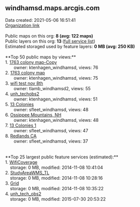 <h2>windhamsd.maps.arcgis.com</h2> Data created: 2021-05-06 16:51:41 <br /><a target='new' href='https://windhamsd.maps.arcgis.com'>Organization link</a><br /><br />Public maps on this org: <b>8 (avg: 122 maps)</b><br />Public layers on this org: <b>13 </b>(<a target='new' href='https://services.arcgis.com/xUQQJ0o7NRw6pCJL/ArcGIS/rest/services'>full service list</a>)<br />Estimated storaged used by feature layers: <b>0 MB (avg: 250 KB)</b><br /><br />**Top 50 public maps by views:**<br />  1. <a target='new' href='https://www.arcgis.com/home/item.html?id=4774571be27b41b5b78a5a506a0bbe73'>1763 colony map-Copy</a> <br />  &nbsp;&nbsp;&nbsp;&nbsp; &nbsp;&nbsp;owner: ktenhagen_windhamsd, views: 76<br />  2. <a target='new' href='https://www.arcgis.com/home/item.html?id=9dc2ee6fd6914316b8b51de92eb82364'>1763 colony map</a> <br />  &nbsp;&nbsp;&nbsp;&nbsp; &nbsp;&nbsp;owner: ktenhagen_windhamsd, views: 75<br />  3. <a target='new' href='https://www.arcgis.com/home/item.html?id=fcb93c119b6f46a09a7eb52905b2a2c9'>wifi test nov 8th</a> <br />  &nbsp;&nbsp;&nbsp;&nbsp; &nbsp;&nbsp;owner: tlamb_windhamsd2, views: 55<br />  4. <a target='new' href='https://www.arcgis.com/home/item.html?id=5febdb8cd79749b68defc9116be9d8b2'>unh_techobs2</a> <br />  &nbsp;&nbsp;&nbsp;&nbsp; &nbsp;&nbsp;owner: ktenhagen_windhamsd, views: 51<br />  5. <a target='new' href='https://www.arcgis.com/home/item.html?id=733f5c7a3b7149b083e46057cd348257'>13 Colonies</a> <br />  &nbsp;&nbsp;&nbsp;&nbsp; &nbsp;&nbsp;owner: sfleet_windhamsd, views: 48<br />  6. <a target='new' href='https://www.arcgis.com/home/item.html?id=36673221bfc44fd8aa6ded52488e4bbb'>Ossippee Mountains, NH</a> <br />  &nbsp;&nbsp;&nbsp;&nbsp; &nbsp;&nbsp;owner: ktenhagen_windhamsd, views: 48<br />  7. <a target='new' href='https://www.arcgis.com/home/item.html?id=caed2d56f5fb4be7994fcfcd1d2764f5'>13 Colonies 1</a> <br />  &nbsp;&nbsp;&nbsp;&nbsp; &nbsp;&nbsp;owner: sfleet_windhamsd, views: 47<br />  8. <a target='new' href='https://www.arcgis.com/home/item.html?id=242dbb87c84b413d87511d66e3749414'>Redlands CA</a> <br />  &nbsp;&nbsp;&nbsp;&nbsp; &nbsp;&nbsp;owner: sfleet_windhamsd, views: 37<br /><br /><br />**Top 25 largest public feature services (estimated):**<br /> 1. <a target='new' href='https://www.arcgis.com/home/item.html?id=7fd9f0cb21bb44ee87316223bace02d2'>WifiCoverage</a><br /> &nbsp;&nbsp;&nbsp;&nbsp;storage: 0 MB, modified: 2014-11-08 10:41:04<br /> 2. <a target='new' href='https://www.arcgis.com/home/item.html?id=c4f4bfe6011744cfaf677daa2c82b77c'>StudyAreaWMS_TL</a><br /> &nbsp;&nbsp;&nbsp;&nbsp;storage: 0 MB, modified: 2014-11-08 10:28:16<br /> 3. <a target='new' href='https://www.arcgis.com/home/item.html?id=7ce879ac5bdb401ba71ecfaa88a208c6'>Grid</a><br /> &nbsp;&nbsp;&nbsp;&nbsp;storage: 0 MB, modified: 2014-11-08 10:35:22<br /> 4. <a target='new' href='https://www.arcgis.com/home/item.html?id=264751dcb78c4c8da5dde3d58c999c10'>unh_tech_obs2</a><br /> &nbsp;&nbsp;&nbsp;&nbsp;storage: 0 MB, modified: 2015-07-30 20:53:22<br />